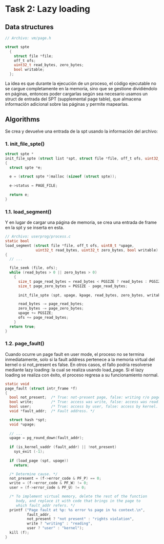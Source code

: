 # Task 2: Lazy loading

## Data structures

```c
// Archivo: vm/page.h

struct spte
  {
    struct file *file; 
    off_t ofs; 
    uint32_t read_bytes, zero_bytes;  
    bool writable;  
  };
```
La idea es que durante la ejecución de un proceso, el código ejecutable no se cargue completamente en la memoria, sino que se gestione dividiéndolo en páginas, entonces poder cargarlas según sea necesario usamos un struct de entrada del SPT (supplemental page table), que almacena información adicional sobre las páginas y permite mapearlas.

## Algorithms

Se crea y devuelve una entrada de la spt usando la información del archivo:

### 1. init_file_spte()

```c
struct spte *
init_file_spte (struct list *spt, struct file *file, off_t ofs, uint32_t read_bytes, uint32_t zero_bytes, bool writable)
{
  struct spte *e;
  
  e = (struct spte *)malloc (sizeof (struct spte));
  
  e->status = PAGE_FILE;
  
  return e;
}
```

### 1.1. load_segment()

Y en lugar de cargar una página de memoria, se crea una entrada de frame en la spt y se inserta en esta.

```c
// Archivo: userprog/process.c
static bool
load_segment (struct file *file, off_t ofs, uint8_t *upage,
              uint32_t read_bytes, uint32_t zero_bytes, bool writable) 
{
  // ...

  file_seek (file, ofs);
  while (read_bytes > 0 || zero_bytes > 0) 
    {
      size_t page_read_bytes = read_bytes < PGSIZE ? read_bytes : PGSIZE;
      size_t page_zero_bytes = PGSIZE - page_read_bytes;
    
      init_file_spte (spt, upage, kpage, read_bytes, zero_bytes, writable);

      read_bytes -= page_read_bytes;
      zero_bytes -= page_zero_bytes;
      upage += PGSIZE;
      ofs += page_read_bytes;
    }
  return true;
}
```

### 1.2. page_fault()

Cuando ocurre un page fault en user mode, el proceso no se termina inmediatamente, solo si la fault address pertenece a la memoria virtual del kernel o si not_present es false. En otros casos, el fallo podría resolverse mediante lazy loading: la cual se realiza usando load_page. Si el lazy loading se realiza con éxito, el proceso regresa a su funcionamiento normal.

```c
static void
page_fault (struct intr_frame *f) 
{
  bool not_present;  /* True: not-present page, false: writing r/o page. */
  bool write;        /* True: access was write, false: access was read. */
  bool user;         /* True: access by user, false: access by kernel. */
  void *fault_addr;  /* Fault address. */

  struct hash *spt;
  void *upage;
  
  // ... 
  upage = pg_round_down(fault_addr);
  
  if (is_kernel_vaddr (fault_addr) || !not_present)
    sys_exit (-1);
  
  if (load_page (spt, upage))
    return;

  /* Determine cause. */
  not_present = (f->error_code & PF_P) == 0;
  write = (f->error_code & PF_W) != 0;
  user = (f->error_code & PF_U) != 0;

  /* To implement virtual memory, delete the rest of the function
     body, and replace it with code that brings in the page to
     which fault_addr refers. */
  printf ("Page fault at %p: %s error %s page in %s context.\n",
          fault_addr,
          not_present ? "not present" : "rights violation",
          write ? "writing" : "reading",
          user ? "user" : "kernel");
  kill (f);
}
```
